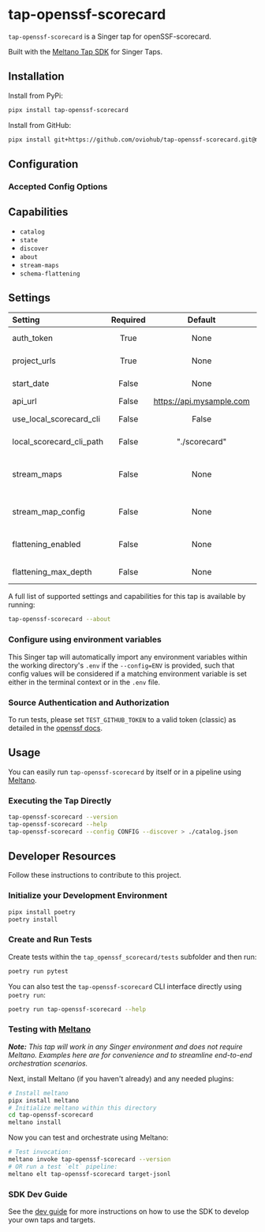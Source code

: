 # tap-openssf-scorecard

`tap-openssf-scorecard` is a Singer tap for openSSF-scorecard.

Built with the [Meltano Tap SDK](https://sdk.meltano.com) for Singer Taps.

## Installation

Install from PyPi:

```bash
pipx install tap-openssf-scorecard
```

Install from GitHub:

```bash
pipx install git+https://github.com/oviohub/tap-openssf-scorecard.git@main
```

## Configuration

### Accepted Config Options

## Capabilities

* `catalog`
* `state`
* `discover`
* `about`
* `stream-maps`
* `schema-flattening`

## Settings

| Setting             | Required | Default | Description |
|:--------------------|:--------:|:-------:|:------------|
| auth_token          | True     | None    | The token to authenticate against the API service |
| project_urls        | True     | None    | Project urls (eg. https://github.com/meltano/sdk |
| start_date          | False    | None    | The earliest record date to sync |
| api_url             | False    | https://api.mysample.com | The url for the API service |
| use_local_scorecard_cli| False | False | Use a locally installed version of the scorecard CLI. |
| local_scorecard_cli_path| False| "./scorecard" | Path to your locally installed version of the scorecard CLI. |
| stream_maps         | False    | None    | Config object for stream maps capability. For more information check out [Stream Maps](https://sdk.meltano.com/en/latest/stream_maps.html). |
| stream_map_config   | False    | None    | User-defined config values to be used within map expressions. |
| flattening_enabled  | False    | None    | 'True' to enable schema flattening and automatically expand nested properties. |
| flattening_max_depth| False    | None    | The max depth to flatten schemas. |

A full list of supported settings and capabilities for this
tap is available by running:

```bash
tap-openssf-scorecard --about
```

### Configure using environment variables

This Singer tap will automatically import any environment variables within the working directory's
`.env` if the `--config=ENV` is provided, such that config values will be considered if a matching
environment variable is set either in the terminal context or in the `.env` file.

### Source Authentication and Authorization

To run tests, please set `TEST_GITHUB_TOKEN` to a valid token (classic) as detailed in the
[openssf docs](https://github.com/ossf/scorecard/blob/main/README.md#authentication).

## Usage

You can easily run `tap-openssf-scorecard` by itself or in a pipeline using [Meltano](https://meltano.com/).

### Executing the Tap Directly

```bash
tap-openssf-scorecard --version
tap-openssf-scorecard --help
tap-openssf-scorecard --config CONFIG --discover > ./catalog.json
```

## Developer Resources

Follow these instructions to contribute to this project.

### Initialize your Development Environment

```bash
pipx install poetry
poetry install
```

### Create and Run Tests

Create tests within the `tap_openssf_scorecard/tests` subfolder and
  then run:

```bash
poetry run pytest
```

You can also test the `tap-openssf-scorecard` CLI interface directly using `poetry run`:

```bash
poetry run tap-openssf-scorecard --help
```

### Testing with [Meltano](https://www.meltano.com)

_**Note:** This tap will work in any Singer environment and does not require Meltano.
Examples here are for convenience and to streamline end-to-end orchestration scenarios._

Next, install Meltano (if you haven't already) and any needed plugins:

```bash
# Install meltano
pipx install meltano
# Initialize meltano within this directory
cd tap-openssf-scorecard
meltano install
```

Now you can test and orchestrate using Meltano:

```bash
# Test invocation:
meltano invoke tap-openssf-scorecard --version
# OR run a test `elt` pipeline:
meltano elt tap-openssf-scorecard target-jsonl
```

### SDK Dev Guide

See the [dev guide](https://sdk.meltano.com/en/latest/dev_guide.html) for more instructions on how to use the SDK to
develop your own taps and targets.
